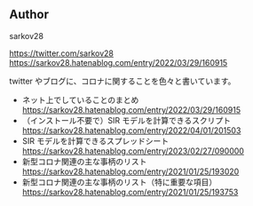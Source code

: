 ﻿## Author

sarkov28<br>

https://twitter.com/sarkov28
https://sarkov28.hatenablog.com/entry/2022/03/29/160915

twitter やブログに、コロナに関することを色々と書いています。

- ネット上でしていることのまとめ<br>
https://sarkov28.hatenablog.com/entry/2022/03/29/160915
- （インストール不要で）SIR モデルを計算できるスクリプト<br>
https://sarkov28.hatenablog.com/entry/2022/04/01/201503
- SIR モデルを計算できるスプレッドシート<br>
https://sarkov28.hatenablog.com/entry/2023/02/27/090000
- 新型コロナ関連の主な事柄のリスト<br>
https://sarkov28.hatenablog.com/entry/2021/01/25/193020
- 新型コロナ関連の主な事柄のリスト（特に重要な項目）<br>
https://sarkov28.hatenablog.com/entry/2021/01/25/193753

